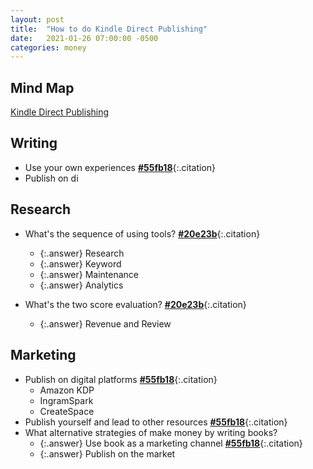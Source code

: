 ```yaml
---
layout: post
title:  "How to do Kindle Direct Publishing"
date:   2021-01-26 07:00:00 -0500
categories: money
---
```


## Mind Map

[Kindle Direct Publishing](/assets/doc/research/Kindle%20Direct%20Publishing.pdf)

## Writing

* Use your own experiences **[#55fb18]**{:.citation}
* Publish on di

## Research

* What's the sequence of using tools? **[#20e23b]**{:.citation}
  * {:.answer} Research
  * {:.answer} Keyword
  * {:.answer} Maintenance
  * {:.answer} Analytics

* What's the two score evaluation? **[#20e23b]**{:.citation}
  * {:.answer} Revenue and Review
  
## Marketing

* Publish on digital platforms **[#55fb18]**{:.citation}
  * Amazon KDP
  * IngramSpark
  * CreateSpace
* Publish yourself and lead to other resources **[#55fb18]**{:.citation}
* What alternative strategies of make money by writing books?
  * {:.answer} Use book as a marketing channel **[#55fb18]**{:.citation}
  * {:.answer} Publish on the market

[#55fb18]: https://www.inc.com/danny-iny/how-to-really-make-money-as-a-book-author-even-if-you-dont-sell-a-single-copy.html
[#c5ecba]: https://www.entrepreneur.com/article/306135
[#20e23b]: https://kb.helium10.com/hc/en-us/articles/360013059613-Is-There-a-Recommended-Sequence-for-Using-Helium-10-s-Tools-
[#5946cb]: https://kb.helium10.com/hc/en-us/articles/360050197534-Xray-PRO-Training-Video-Success-Score-and-Two-Factor-Success-Score
